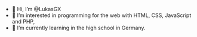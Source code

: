 - 👋 Hi, I’m @LukasGX
- 👀 I’m interested in programming for the web with HTML, CSS, JavaScript and PHP,
- 🌱 I’m currently learning in the high school in Germany.

<!---
LukasGX/LukasGX is a ✨ special ✨ repository because its `README.md` (this file) appears on your GitHub profile.
You can click the Preview link to take a look at your changes.
--->
